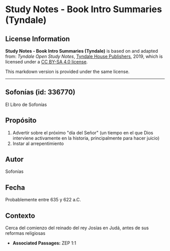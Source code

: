 # Study Notes - Book Intro Summaries (Tyndale)

## License Information

**Study Notes - Book Intro Summaries (Tyndale)** is based on and adapted from: _Tyndale Open Study Notes_, [Tyndale House Publishers](https://tyndaleopenresources.com/), 2019, which is licensed under a [CC BY-SA 4.0 license](https://creativecommons.org/licenses/by-sa/4.0/legalcode.en).

This markdown version is provided under the same license.



--------------------------------

## Sofonías (id: 336770)

El Libro de Sofonías

Propósito
---------

1. Advertir sobre el próximo "día del Señor" (un tiempo en el que Dios interviene activamente en la historia, principalmente para hacer juicio)
2. Instar al arrepentimiento

Autor
-----

Sofonías

Fecha
-----

Probablemente entre 635 y 622 a.C.

Contexto
--------

Cerca del comienzo del reinado del rey Josías en Judá, antes de sus reformas religiosas

* **Associated Passages:** ZEP 1:1

